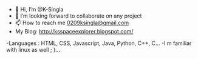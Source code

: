 - 👋 Hi, I’m @K-Singla
- 💞️ I’m looking forward to collaborate on any project
- 📫 How to reach me 0209ksingla@gmail.com
- My Blog: http://ksspaceexplorer.blogspot.com/

-Languages : HTML, CSS, Javascript, Java, Python, C++, C...
-I m familiar with linux as well ; )...
<!---
K-Singla/K-Singla is a ✨ special ✨ repository because its `README.md` (this file) appears on your GitHub profile.
You can click the Preview link to take a look at your changes.
--->
